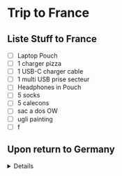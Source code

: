 # Trip to France

## Liste Stuff to France


- [ ] Laptop Pouch
- [ ] 1 charger pizza
- [ ] 1 USB-C charger cable
- [ ] 1 multi USB prise secteur
- [ ] Headphones in Pouch
- [ ] 5 socks
- [ ] 5 calecons
- [ ] sac a dos OW
- [ ] ugli painting
- [ ] f

## Upon return to Germany 

<details>

> Digital entry registration
Travellers who have visited a high-risk area or area of variant of concern in the last ten days must register at 
 [www.einreiseanmeldung.de](https://www.einreiseanmeldung.de/#/)
before arriving in Germany and carry proof of registration with them upon entry. Exemptions to this registration requirement apply in particular to persons who
have only passed through a high-risk area or area of variant of concern without a stopover,
are only passing through Germany, or
in the case of border traffic: persons who have spent less than 24 hours in a high-risk area oder area of variant of concern or are only entering Germany for a period of up to 24 hours.
cross-border commuters and border crossers as specified on the website of the Federal Ministry of Health
Additionally, persons entering Germany following a stay in a high-risk area (but not an area of variant of concern) are exempt from this requirement for stays of less than 72 hours to visit close relatives (parents, children), spouses and partners who do not belong to the same household, or for the purpose of shared custody.

</details>